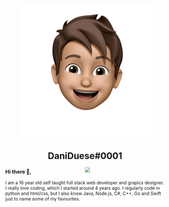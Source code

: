 <p align="center">
  <img src="./me.png" />
</p>
<h1 align="center">DaniDuese#0001</h1>

<img width="50%" align="right" src="https://github-readme-stats.vercel.app/api?username=DaniEnsi&count_private=true&include_all_commits=true&show_icons=true&hide_border=true&bg_color=22272e&text_color=adbac7&title_color=adbac7&icon_color=656d78">
<!--

<img width="50%" height="1px" align="right" src="https://i.imgur.com/DkKayja.png">
<img width="50%" align="right" src="https://github-readme-stats.vercel.app/api/top-langs/?username=DaniEnsi&layout=compact&hide_border=true&bg_color=22272e&text_color=adbac7&title_color=adbac7&icon_color=656d78">
-->

### Hi there 👋,
I am a 16 year old self taught full stack web developer and grapics designer. I really love coding, which I started around 4 years ago. I regularly code in python and html/css, but I also know Java, Node.js, C#, C++, Go and Swift just to name some of my favourites.


<!--
**DaniEnsi/DaniEnsi** is a ✨ _special_ ✨ repository because its `README.md` (this file) appears on your GitHub profile.

Here are some ideas to get you started:

- 🔭 I’m currently working on ...
- 🌱 I’m currently learning ...
- 👯 I’m looking to collaborate on ...
- 🤔 I’m looking for help with ...
- 💬 Ask me about ...
- 📫 How to reach me: ...
- 😄 Pronouns: ...
- ⚡ Fun fact: ...
-->
